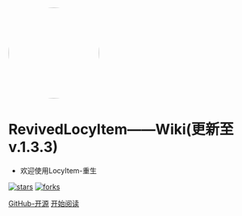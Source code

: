 <img width="180px" style="border-radius: 50%" bor src="https://i.loli.net/2019/08/24/XSK4Ltxd9rj7aDN.png">

# RevivedLocyItem——Wiki(更新至v.1.3.3)

- 欢迎使用LocyItem-重生

[![stars](https://badgen.net/github/stars/LocyDragon/RevivedLocyItem?icon=github&color=4ab8a1)](https://github.com/LocyDragon/RevivedLocyItem) [![forks](https://badgen.net/github/forks/LocyDragon/RevivedLocyItem?icon=github&color=4ab8a1)](https://github.com/LocyDragon/RevivedLocyItem)

[GitHub-开源](<https://github.com/LocyDragon/RevivedLocyItem>)
[开始阅读](README.md)

